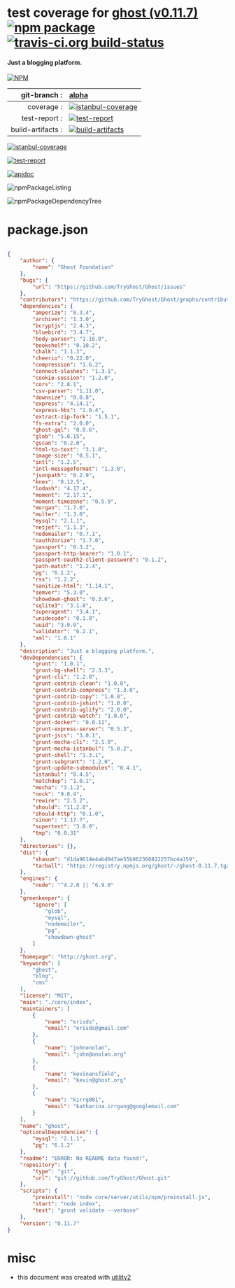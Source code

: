 # test coverage for  [ghost (v0.11.7)](http://ghost.org)  [![npm package](https://img.shields.io/npm/v/npmtest-ghost.svg?style=flat-square)](https://www.npmjs.org/package/npmtest-ghost) [![travis-ci.org build-status](https://api.travis-ci.org/npmtest/node-npmtest-ghost.svg)](https://travis-ci.org/npmtest/node-npmtest-ghost)
#### Just a blogging platform.

[![NPM](https://nodei.co/npm/ghost.png?downloads=true)](https://www.npmjs.com/package/ghost)

| git-branch : | [alpha](https://github.com/npmtest/node-npmtest-ghost/tree/alpha)|
|--:|:--|
| coverage : | [![istanbul-coverage](https://npmtest.github.io/node-npmtest-ghost/build/coverage.badge.svg)](https://npmtest.github.io/node-npmtest-ghost/build/coverage.html/index.html)|
| test-report : | [![test-report](https://npmtest.github.io/node-npmtest-ghost/build/test-report.badge.svg)](https://npmtest.github.io/node-npmtest-ghost/build/test-report.html)|
| build-artifacts : | [![build-artifacts](https://npmtest.github.io/node-npmtest-ghost/glyphicons_144_folder_open.png)](https://github.com/npmtest/node-npmtest-ghost/tree/gh-pages/build)|

[![istanbul-coverage](https://npmtest.github.io/node-npmtest-ghost/build/screenCapture.buildCustomOrg.browser.coverage.html.png)](https://npmtest.github.io/node-npmtest-ghost/build/coverage.html/index.html)

[![test-report](https://npmtest.github.io/node-npmtest-ghost/build/screenCapture.buildCustomOrg.browser.%252Fhome%252Ftravis%252Fbuild%252Fnpmtest%252Fnode-npmtest-ghost%252Ftmp%252Fbuild%252Ftest-report.html.png)](https://npmtest.github.io/node-npmtest-ghost/build/test-report.html)

[![apidoc](https://npmdoc.github.io/node-npmdoc-ghost/build/screenCapture.buildApidoc.browser.%252Fhome%252Ftravis%252Fbuild%252Fnpmdoc%252Fnode-npmdoc-ghost%252Ftmp%252Fbuild%252Fapidoc.html.png)](https://npmdoc.github.io/node-npmdoc-ghost/build/apidoc.html)

![npmPackageListing](https://npmtest.github.io/node-npmtest-ghost/build/screenCapture.npmPackageListing.svg)

![npmPackageDependencyTree](https://npmtest.github.io/node-npmtest-ghost/build/screenCapture.npmPackageDependencyTree.svg)



# package.json

```json

{
    "author": {
        "name": "Ghost Foundation"
    },
    "bugs": {
        "url": "https://github.com/TryGhost/Ghost/issues"
    },
    "contributors": "https://github.com/TryGhost/Ghost/graphs/contributors",
    "dependencies": {
        "amperize": "0.3.4",
        "archiver": "1.3.0",
        "bcryptjs": "2.4.3",
        "bluebird": "3.4.7",
        "body-parser": "1.16.0",
        "bookshelf": "0.10.2",
        "chalk": "1.1.3",
        "cheerio": "0.22.0",
        "compression": "1.6.2",
        "connect-slashes": "1.3.1",
        "cookie-session": "1.2.0",
        "cors": "2.8.1",
        "csv-parser": "1.11.0",
        "downsize": "0.0.8",
        "express": "4.14.1",
        "express-hbs": "1.0.4",
        "extract-zip-fork": "1.5.1",
        "fs-extra": "2.0.0",
        "ghost-gql": "0.0.6",
        "glob": "5.0.15",
        "gscan": "0.2.0",
        "html-to-text": "3.1.0",
        "image-size": "0.5.1",
        "intl": "1.2.5",
        "intl-messageformat": "1.3.0",
        "jsonpath": "0.2.9",
        "knex": "0.12.5",
        "lodash": "4.17.4",
        "moment": "2.17.1",
        "moment-timezone": "0.5.9",
        "morgan": "1.7.0",
        "multer": "1.3.0",
        "mysql": "2.1.1",
        "netjet": "1.1.3",
        "nodemailer": "0.7.1",
        "oauth2orize": "1.7.0",
        "passport": "0.3.2",
        "passport-http-bearer": "1.0.1",
        "passport-oauth2-client-password": "0.1.2",
        "path-match": "1.2.4",
        "pg": "6.1.2",
        "rss": "1.2.2",
        "sanitize-html": "1.14.1",
        "semver": "5.3.0",
        "showdown-ghost": "0.3.6",
        "sqlite3": "3.1.8",
        "superagent": "3.4.1",
        "unidecode": "0.1.8",
        "uuid": "3.0.0",
        "validator": "6.2.1",
        "xml": "1.0.1"
    },
    "description": "Just a blogging platform.",
    "devDependencies": {
        "grunt": "1.0.1",
        "grunt-bg-shell": "2.3.3",
        "grunt-cli": "1.2.0",
        "grunt-contrib-clean": "1.0.0",
        "grunt-contrib-compress": "1.3.0",
        "grunt-contrib-copy": "1.0.0",
        "grunt-contrib-jshint": "1.0.0",
        "grunt-contrib-uglify": "2.0.0",
        "grunt-contrib-watch": "1.0.0",
        "grunt-docker": "0.0.11",
        "grunt-express-server": "0.5.3",
        "grunt-jscs": "3.0.1",
        "grunt-mocha-cli": "2.1.0",
        "grunt-mocha-istanbul": "5.0.2",
        "grunt-shell": "1.3.1",
        "grunt-subgrunt": "1.2.0",
        "grunt-update-submodules": "0.4.1",
        "istanbul": "0.4.5",
        "matchdep": "1.0.1",
        "mocha": "3.1.2",
        "nock": "9.0.4",
        "rewire": "2.5.2",
        "should": "11.2.0",
        "should-http": "0.1.0",
        "sinon": "1.17.7",
        "supertest": "3.0.0",
        "tmp": "0.0.31"
    },
    "directories": {},
    "dist": {
        "shasum": "d1da9614e4abd047ae55b862366822257bc4a159",
        "tarball": "https://registry.npmjs.org/ghost/-/ghost-0.11.7.tgz"
    },
    "engines": {
        "node": "^4.2.0 || ^6.9.0"
    },
    "greenkeeper": {
        "ignore": [
            "glob",
            "mysql",
            "nodemailer",
            "pg",
            "showdown-ghost"
        ]
    },
    "homepage": "http://ghost.org",
    "keywords": [
        "ghost",
        "blog",
        "cms"
    ],
    "license": "MIT",
    "main": "./core/index",
    "maintainers": [
        {
            "name": "erisds",
            "email": "erisds@gmail.com"
        },
        {
            "name": "johnonolan",
            "email": "john@onolan.org"
        },
        {
            "name": "kevinansfield",
            "email": "kevin@ghost.org"
        },
        {
            "name": "kirrg001",
            "email": "katharina.irrgang@googlemail.com"
        }
    ],
    "name": "ghost",
    "optionalDependencies": {
        "mysql": "2.1.1",
        "pg": "6.1.2"
    },
    "readme": "ERROR: No README data found!",
    "repository": {
        "type": "git",
        "url": "git://github.com/TryGhost/Ghost.git"
    },
    "scripts": {
        "preinstall": "node core/server/utils/npm/preinstall.js",
        "start": "node index",
        "test": "grunt validate --verbose"
    },
    "version": "0.11.7"
}
```



# misc
- this document was created with [utility2](https://github.com/kaizhu256/node-utility2)
